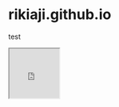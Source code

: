 # rikiaji.github.io
test
<iframe id=ifr src="https://github.com" width="100" height="100"></iframe>
<script>alert(1)</script>
